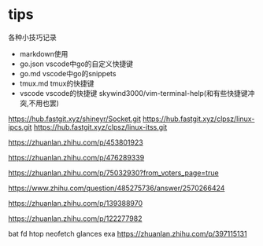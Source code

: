 # tips
各种小技巧记录

- markdown使用
- go.json vscode中go的自定义快捷键
- go.md vscode中go的snippets
- tmux.md tmux的快捷键
- vscode vscode的快捷键
skywind3000/vim-terminal-help(和有些快捷键冲突,不用也罢)

https://hub.fastgit.xyz/shineyr/Socket.git
https://hub.fastgit.xyz/clpsz/linux-ipcs.git
https://hub.fastgit.xyz/clpsz/linux-itss.git

https://zhuanlan.zhihu.com/p/453801923

https://zhuanlan.zhihu.com/p/476289339

https://zhuanlan.zhihu.com/p/75032930?from_voters_page=true

https://www.zhihu.com/question/485275736/answer/2570266424

https://zhuanlan.zhihu.com/p/139388970

https://zhuanlan.zhihu.com/p/122277982

bat fd htop neofetch glances exa
https://zhuanlan.zhihu.com/p/397115131

